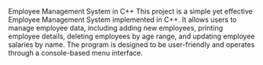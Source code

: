 Employee Management System in C++
This project is a simple yet effective Employee Management System implemented in C++. It allows users to manage employee data, including adding new employees, printing employee details, deleting employees by age range, and updating employee salaries by name. The program is designed to be user-friendly and operates through a console-based menu interface.
